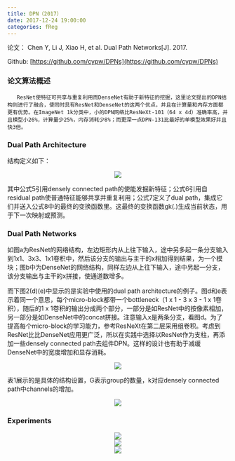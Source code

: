 ```yaml
---
title: DPN（2017）
date: 2017-12-24 19:00:00
categories: fReg
---
```


<script type="text/javascript" src="http://cdn.mathjax.org/mathjax/latest/MathJax.js?config=default"></script>

论文： Chen Y, Li J, Xiao H, et al. Dual Path Networks[J]. 2017.

Github: [https://github.com/cypw/DPNs](https://github.com/cypw/DPNs)

### 论文算法概述

       ResNet使特征可共享与重复利用而DenseNet有助于新特征的挖掘，这里论文提出的DPN结构则进行了融合，使同时具有ResNet和DenseNet的这两个优点，并且在计算量和内存方面都更有优势。在ImageNet 1k分类中，小的DPN网络比ResNeXt-101（64 x 4d）准确率高，并且模型小26%，计算量少25%，内存消耗少8%；而更深一点DPN-131比最好的单模型效果好并且快3倍。
	   
### Dual Path Architecture

   结构定义如下：
   
<center><img src="{{ site.baseurl }}/images/pdReg/dpn1.png"></center>

   其中公式5引用densely connected path的使能发掘新特征；公式6引用自residual path使普通特征能够共享并重复利用；公式7定义了dual path，集成它们并送入公式8中的最终的变换函数里。这最终的变换函数gk(.)生成当前状态，用于下一次映射或预测。
   
### Dual Path Networks

   如图a为ResNet的网络结构，左边矩形内从上往下输入，途中另多起一条分支输入到1x1、3x3、1x1卷积中，然后该分支的输出与主干的x相加得到结果，为一个模块；图b中为DenseNet的网络结构，同样左边从上往下输入，途中另起一分支，该分支输出与主干的x拼接，使通道数增多。

   而下图2(d)(e)中显示的是实验中使用的dual path architecture的例子。图d和e表示着同一个意思，每个micro-block都带一个bottleneck（1 x 1 - 3 x 3 - 1 x 1卷积），随后的1 x 1卷积的输出分成两个部分，一部分是如ResNet中的按像素相加，另一部分是如DenseNet中的concat拼接。注意输入x是两条分支，看图d。为了提高每个micro-block的学习能力，参考ResNeXt在第二层采用组卷积。考虑到ResNet比比DenseNet应用更广泛，所以在实践中选择以ResNet作为支柱，再添加一些densely connected path去组件DPN。这样的设计也有助于减缓DenseNet中的宽度增加和显存消耗。

<center><img src="{{ site.baseurl }}/images/pdReg/dpn2.png"></center>

   表1展示的是具体的结构设置，G表示group的数量，k对应densely connected path中channels的增加。
   
<center><img src="{{ site.baseurl }}/images/pdReg/dpn3.png"></center> 
   
### Experiments

<center><img src="{{ site.baseurl }}/images/pdReg/dpn4.png"></center>

<center><img src="{{ site.baseurl }}/images/pdReg/dpn5.png"></center>

<center><img src="{{ site.baseurl }}/images/pdReg/dpn6.png"></center>

